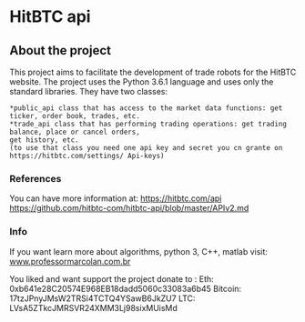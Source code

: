 # HitBTC api

## About the project

This project aims to facilitate the development of trade robots for the HitBTC website.
The project uses the Python 3.6.1 language and uses only the standard libraries. They have two classes:

	*public_api class that has access to the market data functions: get ticker, order book, trades, etc.
	*trade_api class that has performing trading operations: get trading balance, place or cancel orders, 
	get history, etc. 
	(to use that class you need one api key and secret you cn grante on https://hitbtc.com/settings/ Api-keys)


	

### References
You can have more information at:
https://hitbtc.com/api
https://github.com/hitbtc-com/hitbtc-api/blob/master/APIv2.md


### Info
If you want learn more about algorithms, python 3, C++, matlab visit:
www.professormarcolan.com.br

You liked and want support the project donate to :
Eth: 0xb641e28C20574E968EB18dadd5060c33083a6b45
Bitcoin: 17tzJPnyJMsW2TRSi4TCTQ4YSawB6JkZU7
LTC: LVsA5ZTkcJMRSVR24XMM3Lj98sixMUisMd
